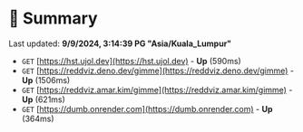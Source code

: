 # 📖 Summary
Last updated: **9/9/2024, 3:14:39 PG "Asia/Kuala_Lumpur"**

- `GET` [https://hst.ujol.dev](https://hst.ujol.dev) - **Up** (590ms)
- `GET` [https://reddviz.deno.dev/gimme](https://reddviz.deno.dev/gimme) - **Up** (1506ms)
- `GET` [https://reddviz.amar.kim/gimme](https://reddviz.amar.kim/gimme) - **Up** (621ms)
- `GET` [https://dumb.onrender.com](https://dumb.onrender.com) - **Up** (364ms)
